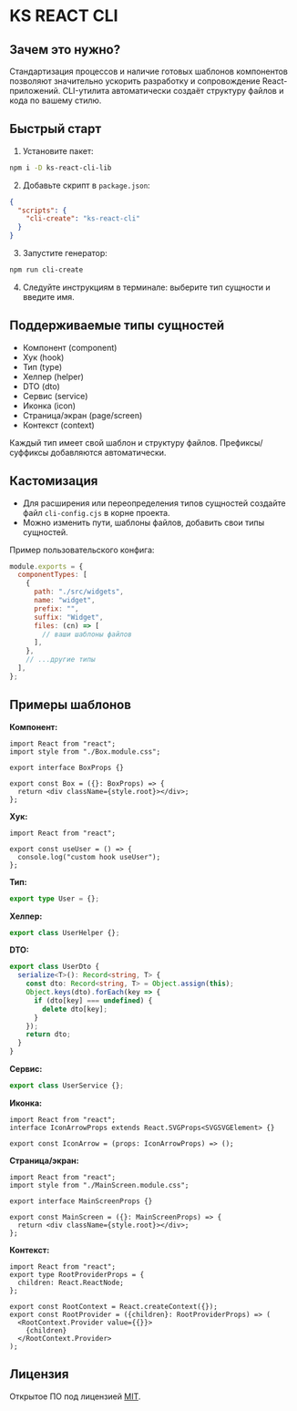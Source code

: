 # KS REACT CLI

## Зачем это нужно?

Стандартизация процессов и наличие готовых шаблонов компонентов позволяют значительно ускорить разработку и сопровождение React-приложений. CLI-утилита автоматически создаёт структуру файлов и кода по вашему стилю.

## Быстрый старт

1. Установите пакет:

```bash
npm i -D ks-react-cli-lib
```

2. Добавьте скрипт в `package.json`:

```json
{
  "scripts": {
    "cli-create": "ks-react-cli"
  }
}
```

3. Запустите генератор:

```bash
npm run cli-create
```

4. Следуйте инструкциям в терминале: выберите тип сущности и введите имя.

## Поддерживаемые типы сущностей

- Компонент (component)
- Хук (hook)
- Тип (type)
- Хелпер (helper)
- DTO (dto)
- Сервис (service)
- Иконка (icon)
- Страница/экран (page/screen)
- Контекст (context)

Каждый тип имеет свой шаблон и структуру файлов. Префиксы/суффиксы добавляются автоматически.

## Кастомизация

- Для расширения или переопределения типов сущностей создайте файл `cli-config.cjs` в корне проекта.
- Можно изменить пути, шаблоны файлов, добавить свои типы сущностей.

Пример пользовательского конфига:

```js
module.exports = {
  componentTypes: [
    {
      path: "./src/widgets",
      name: "widget",
      prefix: "",
      suffix: "Widget",
      files: (cn) => [
        // ваши шаблоны файлов
      ],
    },
    // ...другие типы
  ],
};
```

## Примеры шаблонов

**Компонент:**

```tsx
import React from "react";
import style from "./Box.module.css";

export interface BoxProps {}

export const Box = ({}: BoxProps) => {
  return <div className={style.root}></div>;
};
```

**Хук:**

```tsx
import React from "react";

export const useUser = () => {
  console.log("custom hook useUser");
};
```

**Тип:**

```ts
export type User = {};
```

**Хелпер:**

```ts
export class UserHelper {};
```

**DTO:**

```ts
export class UserDto {
  serialize<T>(): Record<string, T> {
    const dto: Record<string, T> = Object.assign(this);
    Object.keys(dto).forEach(key => {
      if (dto[key] === undefined) {
        delete dto[key];
      }
    });
    return dto;
  }
}
```

**Сервис:**

```ts
export class UserService {};
```

**Иконка:**

```tsx
import React from "react";
interface IconArrowProps extends React.SVGProps<SVGSVGElement> {}

export const IconArrow = (props: IconArrowProps) => ();
```

**Страница/экран:**

```tsx
import React from "react";
import style from "./MainScreen.module.css";

export interface MainScreenProps {}

export const MainScreen = ({}: MainScreenProps) => {
  return <div className={style.root}></div>;
};
```

**Контекст:**

```tsx
import React from "react";
export type RootProviderProps = {
  children: React.ReactNode;
};

export const RootContext = React.createContext({});
export const RootProvider = ({children}: RootProviderProps) => (
  <RootContext.Provider value={{}}>
    {children}
  </RootContext.Provider>
);
```

## Лицензия

Открытое ПО под лицензией [MIT](./LICENSE).
